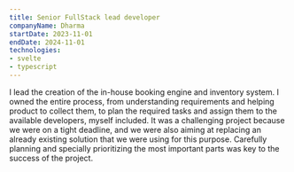 ```yaml
---
title: Senior FullStack lead developer
companyName: Dharma
startDate: 2023-11-01
endDate: 2024-11-01
technologies:
- svelte
- typescript
---
```


I lead the creation of the in-house booking engine and inventory system.
I owned the entire process, from understanding requirements and helping product to collect them, to plan the required tasks and assign them to the available developers, myself included.
It was a challenging project because we were on a tight deadline, and we were also aiming at replacing an already existing solution that we were using for this purpose.
Carefully planning and specially prioritizing the most important parts was key to the success of the project.
